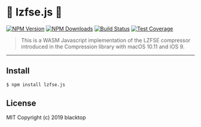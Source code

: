 # 🚧 lzfse.js 🚧

[![NPM Version][npm-image]][npm-url]
[![NPM Downloads][downloads-image]][downloads-url]
[![Build Status][travis-image]][travis-url]
[![Test Coverage][coveralls-image]][coveralls-url]

> This is a WASM Javascript implementation of the LZFSE compressor introduced in the Compression library with macOS 10.11 and iOS 9.

___

## Install

```bash
$ npm install lzfse.js
```

## License

MIT Copyright (c) 2019 blacktop

[npm-image]: https://img.shields.io/npm/v/lzfse.js.svg
[npm-url]: https://npmjs.org/package/lzfse.js
[travis-image]: https://img.shields.io/travis/blacktop/lzfse.js/master.svg
[travis-url]: https://travis-ci.org/blacktop/lzfse.js
[coveralls-image]: https://img.shields.io/coveralls/blacktop/lzfse.js/master.svg
[coveralls-url]: https://coveralls.io/r/blacktop/lzfse.js?branch=master
[downloads-image]: https://img.shields.io/npm/dm/lzfse.js.svg
[downloads-url]: https://npmjs.org/package/lzfse.js
